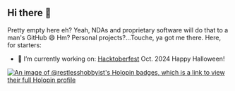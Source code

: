## Hi there 👋

<!--
**RestlessHobbyist/RestlessHobbyist** is a ✨ _special_ ✨ repository because its `README.md` (this file) appears on your GitHub profile.
- 🌱 I’m currently learning: 
- 👯 I’m looking to collaborate on ...
- 🤔 I’m looking for help with ...
- 💬 Ask me about; 
- 📫 How to reach me: ...
- 😄 Pronouns: ...
- ⚡ Fun fact: ...
-->
Pretty empty here eh?
Yeah, NDAs and proprietary software will do that to a man's GitHub 😄
Hm? Personal projects?...Touche, ya got me there.
Here, for starters:
- 🔭 I’m currently working on: [Hacktoberfest](https://hacktoberfest.com/) Oct. 2024 Happy Halloween!

[![An image of @restlesshobbyist's Holopin badges, which is a link to view their full Holopin profile](https://holopin.me/restlesshobbyist)](https://holopin.io/@restlesshobbyist)
